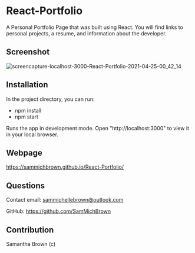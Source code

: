 # React-Portfolio

A Personal Portfolio Page that was built using React. You will find links to personal projects, a resume, and information about the developer.

## Screenshot

![screencapture-localhost-3000-React-Portfolio-2021-04-25-00_42_14](https://user-images.githubusercontent.com/71106177/115981070-28357400-a55f-11eb-8220-212bb6c381d9.png)


## Installation

In the project directory, you can run:

- npm install
- npm start

Runs the app in development mode.
Open "http://localhost:3000" to view it in your local browser.

## Webpage

https://sammichbrown.github.io/React-Portfolio/

## Questions

Contact email: sammichellebrown@outlook.com

GitHub: https://github.com/SamMichBrown

## Contribution

Samantha Brown (c)
